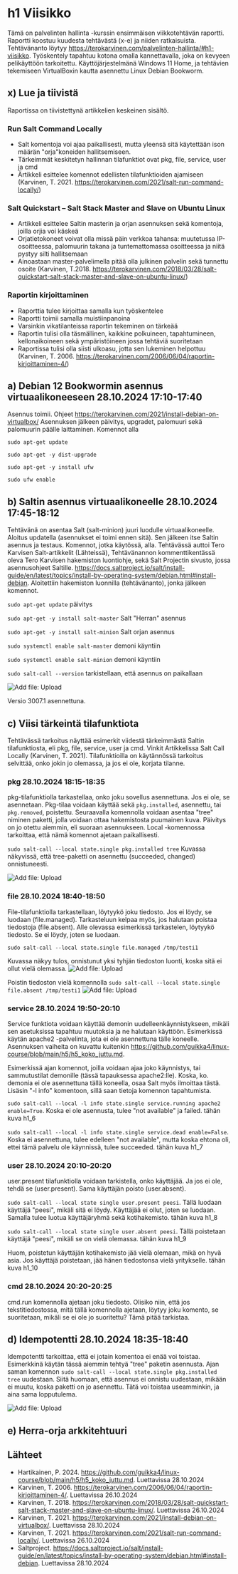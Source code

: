 # h1 Viisikko
Tämä on palvelinten hallinta -kurssin ensimmäisen viikkotehtävän raportti. Raportti koostuu kuudesta tehtävästä (x-e) ja niiden ratkaisuista. Tehtävänanto löytyy https://terokarvinen.com/palvelinten-hallinta/#h1-viisikko.
Työskentely tapahtuu kotona omalla kannettavalla, joka on kevyeen pelikäyttöön tarkoitettu. Käyttöjärjestelmänä Windows 11 Home, ja tehtävien tekemiseen VirtualBoxin kautta asennettu Linux Debian Bookworm.

## x) Lue ja tiivistä
Raportissa on tiivistettynä artikkelien keskeinen sisältö.
### Run Salt Command Locally
- Salt komentoja voi ajaa paikallisesti, mutta yleensä sitä käytettään ison määrän "orja"koneiden hallitsemiseen.
- Tärkeimmät keskitetyn hallinnan tilafunktiot ovat pkg, file, service, user ja cmd
- Ärtikkeli esittelee komennot edellisten tilafunktioiden ajamiseen
(Karvinen, T. 2021. https://terokarvinen.com/2021/salt-run-command-locally/)
### Salt Quickstart – Salt Stack Master and Slave on Ubuntu Linux
- Artikkeli esittelee Saltin masterin ja orjan asennuksen sekä komentoja, joilla orjia voi käskeä
- Orjatietokoneet voivat olla missä päin verkkoa tahansa: muutetussa IP-osoitteessa, palomuurin takana ja tuntemattomassa osoitteessa ja niitä pystyy silti hallitsemaan
- Ainoastaan master-palvelimella pitää olla julkinen palvelin sekä tunnettu osoite
(Karvinen, T.2018. https://terokarvinen.com/2018/03/28/salt-quickstart-salt-stack-master-and-slave-on-ubuntu-linux/)
### Raportin kirjoittaminen
- Raporttia tulee kirjoittaa samalla kun työskentelee
- Raportti toimii samalla muistiinpanoina
- Varsinkin vikatilanteissa raportin tekeminen on tärkeää
- Raportin tulisi olla täsmällinen, kaikkine polkuineen, tapahtumineen, kellonaikoineen sekä ympäristöineen jossa tehtäviä suoritetaan
- Raportissa tulisi olla siisti ulkoasu, jotta sen lukeminen helpottuu
(Karvinen, T. 2006. https://terokarvinen.com/2006/06/04/raportin-kirjoittaminen-4/)

## a) Debian 12 Bookwormin asennus virtuaalikoneeseen 28.10.2024 17:10-17:40
Asennus toimii. Ohjeet https://terokarvinen.com/2021/install-debian-on-virtualbox/
Asennuksen jälkeen päivitys, upgradet, palomuuri sekä palomuurin päälle laittaminen. Komennot alla

`sudo apt-get update`

`sudo apt-get -y dist-upgrade`

`sudo apt-get -y install ufw`

`sudo ufw enable`

## b) Saltin asennus virtuaalikoneelle 28.10.2024 17:45-18:12
Tehtävänä on asentaa Salt (salt-minion) juuri luodulle virtuaalikoneelle. Aloitus updatella (asennukset ei toimi ennen sitä). Sen jälkeen itse Saltin asennus ja testaus. Komennot, jotka käytössä, alla.
Tehtävässä auttoi Tero Karvisen Salt-artikkelit (Lähteissä), Tehtävänannon kommenttikentässä oleva Tero Karvisen hakemiston luontiohje, sekä Salt Projectin sivusto, jossa asennusohjeet Saltille. https://docs.saltproject.io/salt/install-guide/en/latest/topics/install-by-operating-system/debian.html#install-debian. Aloitettiin hakemiston luonnilla (tehtävänanto), jonka jälkeen komennot.

`sudo apt-get update` päivitys

`sudo apt-get -y install salt-master` Salt "Herran" asennus

`sudo apt-get -y install salt-minion` Salt orjan asennus

`sudo systemctl enable salt-master` demoni käyntiin

`sudo systemctl enable salt-minion` demoni käyntiin

`sudo salt-call --version` tarkistellaan, että asennus on paikallaan

![Add file: Upload](h1_kuvat/h1_1.png)

Versio 3007.1 asennettuna.

## c) Viisi tärkeintä tilafunktiota
Tehtävässä tarkoitus näyttää esimerkit viidestä tärkeimmästä Saltin tilafunktiosta, eli pkg, file, service, user ja cmd. Vinkit Artikkelissa Salt Call Locally (Karvinen, T. 2021). Tilafunktioilla on käytännössä tarkoitus selvittää, onko jokin jo olemassa, ja jos ei ole, korjata tilanne.

### pkg 28.10.2024 18:15-18:35
pkg-tilafunktiolla tarkastellaa, onko joku sovellus asennettuna. Jos ei ole, se asennetaan. Pkg-tilaa voidaan käyttää sekä `pkg.installed`, asennettu, tai `pkg.removed`, poistettu.
Seuraavalla komennolla voidaan asentaa "tree" niminen paketti, jolla voidaan ottaa hakemistosta puumainen kuva. Päivitys on jo otettu aiemmin, eli suoraan asennukseen. Local -komennossa tarkoittaa, että nämä komennot ajetaan paikallisesti.

`sudo salt-call --local state.single pkg.installed tree`
Kuvassa näkyvissä, että tree-paketti on asennettu (succeeded, changed) onnistuneesti.

![Add file: Upload](h1_kuvat/hi1_2.png)

### file 28.10.2024 18:40-18:50
File-tilafunktiolla tarkastellaan, löytyykö joku tiedosto. Jos ei löydy, se luodaan (file.managed). Tarkasteluun kelpaa myös, jos halutaan poistaa tiedostoja (file.absent). Alle olevassa esimerkissä tarkastelen, löytyykö tiedosto. Se ei löydy, joten se luodaan.

`sudo salt-call --local state.single file.managed /tmp/testi1`

Kuvassa näkyy tulos, onnistunut yksi tyhjän tiedoston luonti, koska sitä ei ollut vielä olemassa.
![Add file: Upload](h1_kuvat/h1_4.png)

Poistin tiedoston vielä komennolla `sudo salt-call --local state.single file.absent /tmp/testi1`
![Add file: Upload](h1_kuvat/h1_5.png)

### service 28.10.2024 19:50-20:10
Service funktiota voidaan käyttää demonin uudelleenkäynnistykseen, mikäli sen asetuksissa tapahtuu muutoksia ja ne halutaan käyttöön. Esimerkissä käytän apache2 -palvelinta, jota ei ole asennettuna tälle koneelle. Asennuksen vaiheita on kuvattu kuitenkin https://github.com/guikka4/linux-course/blob/main/h5/h5_koko_juttu.md.

Esimerkissä ajan komennot, joilla voidaan ajaa joko käynnistys, tai sammutustilat demonille (tässä tapauksessa apache2:lle). Koska, ko. demonia ei ole asennettuna tällä koneella, osaa Salt myös ilmoittaa tästä. Lisäsin "-l info" komentoon, sillä saan tietoja komennon tapahtumista.

`sudo salt-call --local -l info state.single service.running apache2 enable=True`. Koska ei ole asennusta, tulee "not available" ja failed.
tähän kuva h1_6

`sudo salt-call --local -l info state.single service.dead enable=False`. Koska ei asennettuna, tulee edelleen "not available", mutta koska ehtona oli, ettei tämä palvelu ole käynnissä, tulee succeeded.
tähän kuva h1_7

### user 28.10.2024 20:10-20:20
user.present tilafunktiolla voidaan tarkistella, onko käyttäjää. Ja jos ei ole, tehdä se (user.present). Sama käyttäjän poisto (user.absent).

`sudo salt-call --local state single user.present peesi`. Tällä luodaan käyttäjä "peesi", mikäli sitä ei löydy. Käyttäjää ei ollut, joten se luodaan. Samalla tulee luotua käyttäjäryhmä sekä kotihakemisto.
tähän kuva h1_8

`sudo salt-call --local state single user.absent peesi`. Tällä poistetaan käyttäjä "peesi", mikäli se on vielä olemassa. 
tähän kuva h1_9

Huom, poistetun käyttäjän kotihakemisto jää vielä olemaan, mikä on hyvä asia. Jos käyttäjä poistetaan, jää hänen tiedostonsa vielä yritykselle.
tähän kuva h1_10

### cmd 28.10.2024 20:20-20:25
cmd.run komennolla ajetaan joku tiedosto. Olisiko niin, että jos tekstitiedostossa, mitä tällä komennolla ajetaan, löytyy joku komento, se suoritetaan, mikäli se ei ole jo suoritettu? Tämä pitää tarkistaa.

## d) Idempotentti 28.10.2024 18:35-18:40
Idempotentti tarkoittaa, että ei jotain komentoa ei enää voi toistaa. Esimerkkinä käytän tässä aiemmin tehtyä "tree" paketin asennusta. Ajan saman komennon `sudo salt-call --local state.single pkg.installed tree` uudestaan. Siitä huomaan, että asennus ei onnistu uudestaan, mikään ei muutu, koska paketti on jo asennettu. Tätä voi toistaa useamminkin, ja aina sama lopputulema.

![Add file: Upload](h1_kuvat/h1_3.png)

## e) Herra-orja arkkitehtuuri


## Lähteet
- Hartikainen, P. 2024. https://github.com/guikka4/linux-course/blob/main/h5/h5_koko_juttu.md. Luettavissa 28.10.2024
- Karvinen, T. 2006. https://terokarvinen.com/2006/06/04/raportin-kirjoittaminen-4/. Luettavissa 26.10.2024
- Karvinen, T. 2018. https://terokarvinen.com/2018/03/28/salt-quickstart-salt-stack-master-and-slave-on-ubuntu-linux/. Luettavissa 26.10.2024
- Karvinen, T. 2021. https://terokarvinen.com/2021/install-debian-on-virtualbox/. Luettavissa 28.10.2024
- Karvinen, T. 2021. https://terokarvinen.com/2021/salt-run-command-locally/. Luettavissa 26.10.2024
- Saltproject. https://docs.saltproject.io/salt/install-guide/en/latest/topics/install-by-operating-system/debian.html#install-debian. Luettavissa 28.10.2024

